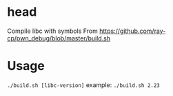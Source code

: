 # head
Compile libc with symbols
From https://github.com/ray-cp/pwn_debug/blob/master/build.sh
# Usage
`./build.sh [libc-version]`
example:
`./build.sh 2.23`

